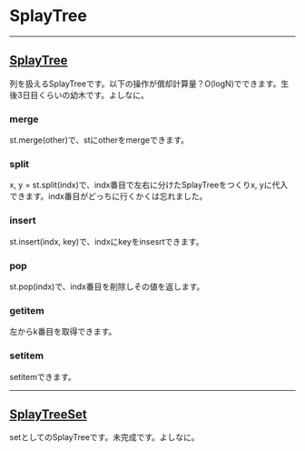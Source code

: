 # SplayTree

_____
## [SplayTree](https://github.com/titanium-22/Library/blob/main/BST/SplayTree/SplayTree.py)
列を扱えるSplayTreeです。以下の操作が償却計算量？O(logN)でできます。生後3日目くらいの幼木です。よしなに。
### merge
st.merge(other)で、stにotherをmergeできます。
### split
x, y = st.split(indx)で、indx番目で左右に分けたSplayTreeをつくりx, yに代入できます。indx番目がどっちに行くかくは忘れました。
### insert
st.insert(indx, key)で、indxにkeyをinsesrtできます。
### pop
st.pop(indx)で、indx番目を削除しその値を返します。
### __getitem__
左からk番目を取得できます。
### __setitem__
setitemできます。

_____
## [SplayTreeSet](https://github.com/titanium-22/Library/blob/main/BST/SplayTree/SplayTreeSet.py)
setとしてのSplayTreeです。未完成です。よしなに。
